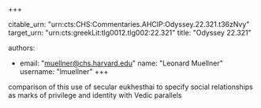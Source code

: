 +++


citable_urn: "urn:cts:CHS:Commentaries.AHCIP:Odyssey.22.321.t36zNvy"
target_urn: "urn:cts:greekLit:tlg0012.tlg002:22.321"
title: "Odyssey 22.321"

authors:
- email: "muellner@chs.harvard.edu"
  name: "Leonard Muellner"
  username: "lmuellner"
+++

<p>comparison of this use of secular eukhesthai to specify social relationships as marks of privilege and identity with Vedic parallels</p>